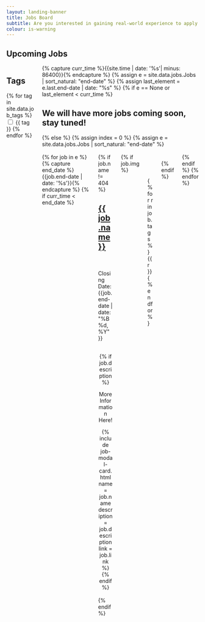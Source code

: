```yaml
---
layout: landing-banner
title: Jobs Board
subtitle: Are you interested in gaining real-world experience to apply knowledge learnt in your degree and fast forward your career? Keep an eye out for internship and graduate opportunities that are constantly updated on this page!
colour: is-warning
---
```


<!-- MAKE SURE UPLOADED IMAGES ARE SQUARE -->

<link  rel="stylesheet" href="https://unpkg.com/bulma-modal-fx/dist/css/modal-fx.min.css" />
<div class="hero-body background-shade">
    <h2 class="title is-1 centered">Upcoming Jobs</h2>
    <div class = 'columns'>
    <div class = 'column is-5 is-centered'>
    <h2 class='subtitle is-6' >Tags</h2>
    {% for tag in site.data.job_tags %}
    <label class="checkbox">
        <input type="checkbox" class="job-tag"> {{ tag }}
    </label>
    {% endfor %}
    </div>
    <div class = 'column is-7'>
    {% capture curr_time %}{{site.time | date: '%s'| minus: 86400}}{% endcapture %}
    {% assign e = site.data.jobs.Jobs | sort_natural: "end-date" %}
    {% assign last_element = e.last.end-date | date: "%s" %}
    {% if e == None or last_element < curr_time %}
        <h2> We will have more jobs coming soon, stay tuned! </h2>
    {% else %}
        {% assign index = 0 %}
        {% assign e = site.data.jobs.Jobs | sort_natural: "end-date" %}
        <br><br>
        <div class = 'columns is-multiline'>
                {% for job in e %}
                {% capture end_date %}{{job.end-date | date: '%s'}}{% endcapture %}
                {% if curr_time < end_date %}
                <div class = 'column is-9'>
                <div class = 'card search'>
                    <div class = "card-content">
                    <div class = "columns">
                    <div class = "column is-7">
                    {% if job.name != 404 %}
                    <h2 class="title is-5 centered is-size-5-mobile"><a href="{{ post.link }}" class = "has-text-info">{{ job.name }}</a></h2>
                    <br>
                    <p class='subtitle is-6 has-text-centered'>Closing Date: {{job.end-date | date:"%B %d, %Y" }}</p>
                    <br>
                    <div  class = "content" style="text-align: center;">
                        {% if job.description %}
                            <span class="button modal-button" data-target="job-- {{ job.name | replace: ' ', '-' | downcase }}">
                            <p class='subtitle is-6 has-text-centered'>More Information Here!</p>
                            </span>
                            {% include job-modal-card.html name = job.name description = job.description link = job.link %}
                        {% endif %}
                    </div>
                    <br>
                    {% endif %}
                    </div>
                    {% if job.img %}
                    <div class = "column is-5">
                        <span><figure class="image is-96x96"><img src="{{ job.img }}" alt="" /></figure></span>
                    <br><br>
                            <div class='c-footer'>
                            {% for r in job.tags %}
                                <span class = 'tag is-light' style='margin: 1%;'>{{ r }}</span>
                            {% endfor %}
                            </div>
                    </div>
                    <br>
                    {% endif %}
                </div>
                </div>
                </div>
                </div>
                {% endif %}
                {% endfor %}
    </div>
    </div>
    </div>
 <!--        {% for job in e %}
            {% capture end_date %}{{job.end-date | date: '%s'}}{% endcapture %}
            {% if curr_time < end_date %}
                {% assign mod = index | modulo: 4 %}
                {% if mod == 0 and index != 0 %}
                    <div class='columns'>
                {% endif %}
                <div class='column is-3'>
                    <div class="card">
                        <div class="card-image">
                            <figure class="image is-1by1">
                            {% if job.img %}
                            <a href="{{job.link}}">
                                <img src="{{job.img}}" alt="Placeholder image">
                            </a>
                            {% endif %}
                            </figure>
                        </div>
                        <br>
                        <div class='card-content'>
                            <p class='title is-4 has-text-centered'> {{job.name}} </p>
                            <p class='subtitle is-6 has-text-centered'>Closing Date: {{job.end-date | date:"%B %d, %Y" }}</p>
                             <div  style="text-align: center;">
                                {% if job.description %}
                                    <span class="button modal-button" data-target="job-- {{ job.name | replace: ' ', '-' | downcase }}">
                                    <p class='subtitle is-6 has-text-centered'>More Information Here!</p>
                                    </span>
                                    {% include job-modal-card.html name = job.name description = job.description link = job.link %}
                                {% endif %}
                            </div>
                            <br>
                        </div>
                    </div>
                </div>
                {% assign index = index | plus: 1 %}
                {% if mod == 3 %}
                    </div>
                {% endif %}
            {% endif %}
            {% endfor %}
            {% if mod != 3 %}
                </div>
            {% endif %}
            {% endif %} -->
<br>
<br>
<script src="/assets/js/modals.js"></script>


<script>
let jobs = document.getElementsByClassName('search')
function tags_are_checked(checkboxes, tags) {
    for (let checkbox of checkboxes) {
        if (checkbox.checked) {
            checkbox_text = checkbox.parentElement.innerText;
            checkbox_text = checkbox_text.substring(1,);
            if (tags.search(checkbox_text) != -1) {
                return true;
            } 
        }
    }
    return false;
}

function no_boxes_checked(checkboxes) {
    for (let checkbox of checkboxes) {
        if (checkbox.checked) {
            return false;
        }
    }
    return true;
}


let checkboxes = document.getElementsByClassName('job-tag');
for (let checkbox of checkboxes) {
    checkbox.onclick = function() {

        // Reset checkboxes if all unticked
        if (no_boxes_checked(checkboxes)) {
            console.log('hey')
            for (let job of jobs) {
                jobs.style.display = "";
            }
        } else {

            //For each resource card check if tags belong to set of ticked checkboxes
            for (let job of jobs) {
                    let tags = job.getElementsByClassName('c-footer')[0].innerText;
                    if (tags_are_checked(checkboxes,tags)) {
                        job.style.display = "";
                    } else {
                        job.style.display = "none";
                    }
            }
        }
    }
}
</script>

